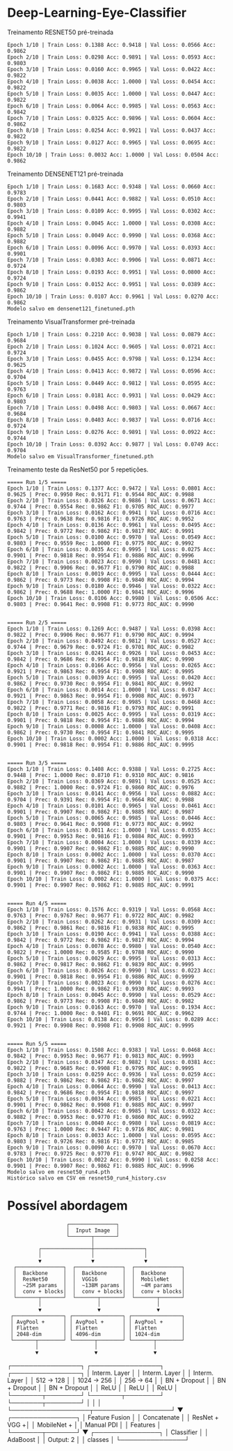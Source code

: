# Deep-Learning-Eye-Classifier


Treinamento RESNET50 pré-treinada

```
Epoch 1/10 | Train Loss: 0.1388 Acc: 0.9418 | Val Loss: 0.0566 Acc: 0.9862
Epoch 2/10 | Train Loss: 0.0298 Acc: 0.9891 | Val Loss: 0.0593 Acc: 0.9803
Epoch 3/10 | Train Loss: 0.0160 Acc: 0.9965 | Val Loss: 0.0422 Acc: 0.9822
Epoch 4/10 | Train Loss: 0.0038 Acc: 1.0000 | Val Loss: 0.0454 Acc: 0.9822
Epoch 5/10 | Train Loss: 0.0035 Acc: 1.0000 | Val Loss: 0.0447 Acc: 0.9822
Epoch 6/10 | Train Loss: 0.0064 Acc: 0.9985 | Val Loss: 0.0563 Acc: 0.9842
Epoch 7/10 | Train Loss: 0.0325 Acc: 0.9896 | Val Loss: 0.0604 Acc: 0.9862
Epoch 8/10 | Train Loss: 0.0254 Acc: 0.9921 | Val Loss: 0.0437 Acc: 0.9822
Epoch 9/10 | Train Loss: 0.0127 Acc: 0.9965 | Val Loss: 0.0695 Acc: 0.9822
Epoch 10/10 | Train Loss: 0.0032 Acc: 1.0000 | Val Loss: 0.0504 Acc: 0.9862
```

Treinamento DENSENET121 pré-treinada

```
Epoch 1/10 | Train Loss: 0.1683 Acc: 0.9348 | Val Loss: 0.0660 Acc: 0.9783
Epoch 2/10 | Train Loss: 0.0441 Acc: 0.9882 | Val Loss: 0.0510 Acc: 0.9803
Epoch 3/10 | Train Loss: 0.0109 Acc: 0.9995 | Val Loss: 0.0302 Acc: 0.9941
Epoch 4/10 | Train Loss: 0.0045 Acc: 1.0000 | Val Loss: 0.0308 Acc: 0.9882
Epoch 5/10 | Train Loss: 0.0049 Acc: 0.9990 | Val Loss: 0.0368 Acc: 0.9882
Epoch 6/10 | Train Loss: 0.0096 Acc: 0.9970 | Val Loss: 0.0393 Acc: 0.9901
Epoch 7/10 | Train Loss: 0.0303 Acc: 0.9906 | Val Loss: 0.0871 Acc: 0.9724
Epoch 8/10 | Train Loss: 0.0193 Acc: 0.9951 | Val Loss: 0.0800 Acc: 0.9724
Epoch 9/10 | Train Loss: 0.0152 Acc: 0.9951 | Val Loss: 0.0389 Acc: 0.9862
Epoch 10/10 | Train Loss: 0.0107 Acc: 0.9961 | Val Loss: 0.0270 Acc: 0.9862
Modelo salvo em densenet121_finetuned.pth
```

Treinamento VisualTransformer pré-treinada

```
Epoch 1/10 | Train Loss: 0.2210 Acc: 0.9038 | Val Loss: 0.0879 Acc: 0.9684
Epoch 2/10 | Train Loss: 0.1024 Acc: 0.9605 | Val Loss: 0.0721 Acc: 0.9724
Epoch 3/10 | Train Loss: 0.0455 Acc: 0.9798 | Val Loss: 0.1234 Acc: 0.9625
Epoch 4/10 | Train Loss: 0.0413 Acc: 0.9872 | Val Loss: 0.0596 Acc: 0.9704
Epoch 5/10 | Train Loss: 0.0449 Acc: 0.9812 | Val Loss: 0.0595 Acc: 0.9763
Epoch 6/10 | Train Loss: 0.0181 Acc: 0.9931 | Val Loss: 0.0429 Acc: 0.9803
Epoch 7/10 | Train Loss: 0.0498 Acc: 0.9803 | Val Loss: 0.0667 Acc: 0.9684
Epoch 8/10 | Train Loss: 0.0403 Acc: 0.9837 | Val Loss: 0.0716 Acc: 0.9724
Epoch 9/10 | Train Loss: 0.0276 Acc: 0.9891 | Val Loss: 0.0922 Acc: 0.9744
Epoch 10/10 | Train Loss: 0.0392 Acc: 0.9877 | Val Loss: 0.0749 Acc: 0.9704
Modelo salvo em VisualTransformer_finetuned.pth
```



Treinamento teste da ResNet50 por 5 repetições.

```
===== Run 1/5 =====
Epoch 1/10 | Train Loss: 0.1377 Acc: 0.9472 | Val Loss: 0.0801 Acc: 0.9625 | Prec: 0.9950 Rec: 0.9171 F1: 0.9544 ROC_AUC: 0.9988
Epoch 2/10 | Train Loss: 0.0326 Acc: 0.9886 | Val Loss: 0.0671 Acc: 0.9744 | Prec: 0.9554 Rec: 0.9862 F1: 0.9705 ROC_AUC: 0.9977
Epoch 3/10 | Train Loss: 0.0162 Acc: 0.9941 | Val Loss: 0.0716 Acc: 0.9763 | Prec: 0.9638 Rec: 0.9816 F1: 0.9726 ROC_AUC: 0.9952
Epoch 4/10 | Train Loss: 0.0136 Acc: 0.9961 | Val Loss: 0.0495 Acc: 0.9842 | Prec: 0.9772 Rec: 0.9862 F1: 0.9817 ROC_AUC: 0.9991
Epoch 5/10 | Train Loss: 0.0100 Acc: 0.9970 | Val Loss: 0.0549 Acc: 0.9803 | Prec: 0.9559 Rec: 1.0000 F1: 0.9775 ROC_AUC: 0.9992
Epoch 6/10 | Train Loss: 0.0035 Acc: 0.9995 | Val Loss: 0.0275 Acc: 0.9901 | Prec: 0.9818 Rec: 0.9954 F1: 0.9886 ROC_AUC: 0.9996
Epoch 7/10 | Train Loss: 0.0023 Acc: 0.9990 | Val Loss: 0.0481 Acc: 0.9822 | Prec: 0.9906 Rec: 0.9677 F1: 0.9790 ROC_AUC: 0.9988
Epoch 8/10 | Train Loss: 0.0019 Acc: 0.9995 | Val Loss: 0.0444 Acc: 0.9862 | Prec: 0.9773 Rec: 0.9908 F1: 0.9840 ROC_AUC: 0.9994
Epoch 9/10 | Train Loss: 0.0180 Acc: 0.9946 | Val Loss: 0.0322 Acc: 0.9862 | Prec: 0.9688 Rec: 1.0000 F1: 0.9841 ROC_AUC: 0.9996
Epoch 10/10 | Train Loss: 0.0106 Acc: 0.9980 | Val Loss: 0.0506 Acc: 0.9803 | Prec: 0.9641 Rec: 0.9908 F1: 0.9773 ROC_AUC: 0.9990


===== Run 2/5 =====
Epoch 1/10 | Train Loss: 0.1269 Acc: 0.9487 | Val Loss: 0.0398 Acc: 0.9822 | Prec: 0.9906 Rec: 0.9677 F1: 0.9790 ROC_AUC: 0.9994
Epoch 2/10 | Train Loss: 0.0492 Acc: 0.9812 | Val Loss: 0.0527 Acc: 0.9744 | Prec: 0.9679 Rec: 0.9724 F1: 0.9701 ROC_AUC: 0.9982
Epoch 3/10 | Train Loss: 0.0241 Acc: 0.9926 | Val Loss: 0.0453 Acc: 0.9842 | Prec: 0.9686 Rec: 0.9954 F1: 0.9818 ROC_AUC: 0.9990
Epoch 4/10 | Train Loss: 0.0166 Acc: 0.9956 | Val Loss: 0.0265 Acc: 0.9921 | Prec: 0.9863 Rec: 0.9954 F1: 0.9908 ROC_AUC: 0.9995
Epoch 5/10 | Train Loss: 0.0039 Acc: 0.9995 | Val Loss: 0.0420 Acc: 0.9862 | Prec: 0.9730 Rec: 0.9954 F1: 0.9841 ROC_AUC: 0.9992
Epoch 6/10 | Train Loss: 0.0014 Acc: 1.0000 | Val Loss: 0.0347 Acc: 0.9921 | Prec: 0.9863 Rec: 0.9954 F1: 0.9908 ROC_AUC: 0.9973
Epoch 7/10 | Train Loss: 0.0058 Acc: 0.9985 | Val Loss: 0.0468 Acc: 0.9822 | Prec: 0.9771 Rec: 0.9816 F1: 0.9793 ROC_AUC: 0.9991
Epoch 8/10 | Train Loss: 0.0025 Acc: 0.9995 | Val Loss: 0.0319 Acc: 0.9901 | Prec: 0.9818 Rec: 0.9954 F1: 0.9886 ROC_AUC: 0.9994
Epoch 9/10 | Train Loss: 0.0008 Acc: 1.0000 | Val Loss: 0.0408 Acc: 0.9862 | Prec: 0.9730 Rec: 0.9954 F1: 0.9841 ROC_AUC: 0.9995
Epoch 10/10 | Train Loss: 0.0002 Acc: 1.0000 | Val Loss: 0.0318 Acc: 0.9901 | Prec: 0.9818 Rec: 0.9954 F1: 0.9886 ROC_AUC: 0.9995


===== Run 3/5 =====
Epoch 1/10 | Train Loss: 0.1408 Acc: 0.9388 | Val Loss: 0.2725 Acc: 0.9448 | Prec: 1.0000 Rec: 0.8710 F1: 0.9310 ROC_AUC: 0.9816
Epoch 2/10 | Train Loss: 0.0369 Acc: 0.9891 | Val Loss: 0.0525 Acc: 0.9882 | Prec: 1.0000 Rec: 0.9724 F1: 0.9860 ROC_AUC: 0.9976
Epoch 3/10 | Train Loss: 0.0141 Acc: 0.9956 | Val Loss: 0.0882 Acc: 0.9704 | Prec: 0.9391 Rec: 0.9954 F1: 0.9664 ROC_AUC: 0.9988
Epoch 4/10 | Train Loss: 0.0101 Acc: 0.9965 | Val Loss: 0.0461 Acc: 0.9901 | Prec: 0.9907 Rec: 0.9862 F1: 0.9885 ROC_AUC: 0.9987
Epoch 5/10 | Train Loss: 0.0065 Acc: 0.9985 | Val Loss: 0.0446 Acc: 0.9803 | Prec: 0.9641 Rec: 0.9908 F1: 0.9773 ROC_AUC: 0.9992
Epoch 6/10 | Train Loss: 0.0011 Acc: 1.0000 | Val Loss: 0.0355 Acc: 0.9901 | Prec: 0.9953 Rec: 0.9816 F1: 0.9884 ROC_AUC: 0.9993
Epoch 7/10 | Train Loss: 0.0004 Acc: 1.0000 | Val Loss: 0.0339 Acc: 0.9901 | Prec: 0.9907 Rec: 0.9862 F1: 0.9885 ROC_AUC: 0.9990
Epoch 8/10 | Train Loss: 0.0002 Acc: 1.0000 | Val Loss: 0.0370 Acc: 0.9901 | Prec: 0.9907 Rec: 0.9862 F1: 0.9885 ROC_AUC: 0.9987
Epoch 9/10 | Train Loss: 0.0002 Acc: 1.0000 | Val Loss: 0.0363 Acc: 0.9901 | Prec: 0.9907 Rec: 0.9862 F1: 0.9885 ROC_AUC: 0.9990
Epoch 10/10 | Train Loss: 0.0002 Acc: 1.0000 | Val Loss: 0.0375 Acc: 0.9901 | Prec: 0.9907 Rec: 0.9862 F1: 0.9885 ROC_AUC: 0.9991


===== Run 4/5 =====
Epoch 1/10 | Train Loss: 0.1576 Acc: 0.9319 | Val Loss: 0.0568 Acc: 0.9763 | Prec: 0.9767 Rec: 0.9677 F1: 0.9722 ROC_AUC: 0.9982
Epoch 2/10 | Train Loss: 0.0262 Acc: 0.9931 | Val Loss: 0.0309 Acc: 0.9862 | Prec: 0.9861 Rec: 0.9816 F1: 0.9838 ROC_AUC: 0.9995
Epoch 3/10 | Train Loss: 0.0190 Acc: 0.9941 | Val Loss: 0.0388 Acc: 0.9842 | Prec: 0.9772 Rec: 0.9862 F1: 0.9817 ROC_AUC: 0.9994
Epoch 4/10 | Train Loss: 0.0078 Acc: 0.9980 | Val Loss: 0.0540 Acc: 0.9822 | Prec: 1.0000 Rec: 0.9585 F1: 0.9788 ROC_AUC: 0.9990
Epoch 5/10 | Train Loss: 0.0029 Acc: 0.9995 | Val Loss: 0.0313 Acc: 0.9862 | Prec: 0.9817 Rec: 0.9862 F1: 0.9839 ROC_AUC: 0.9995
Epoch 6/10 | Train Loss: 0.0026 Acc: 0.9990 | Val Loss: 0.0223 Acc: 0.9901 | Prec: 0.9818 Rec: 0.9954 F1: 0.9886 ROC_AUC: 0.9999
Epoch 7/10 | Train Loss: 0.0023 Acc: 0.9990 | Val Loss: 0.0276 Acc: 0.9941 | Prec: 1.0000 Rec: 0.9862 F1: 0.9930 ROC_AUC: 0.9993
Epoch 8/10 | Train Loss: 0.0045 Acc: 0.9990 | Val Loss: 0.0529 Acc: 0.9862 | Prec: 0.9773 Rec: 0.9908 F1: 0.9840 ROC_AUC: 0.9982
Epoch 9/10 | Train Loss: 0.0163 Acc: 0.9970 | Val Loss: 0.1934 Acc: 0.9744 | Prec: 1.0000 Rec: 0.9401 F1: 0.9691 ROC_AUC: 0.9962
Epoch 10/10 | Train Loss: 0.0138 Acc: 0.9956 | Val Loss: 0.0289 Acc: 0.9921 | Prec: 0.9908 Rec: 0.9908 F1: 0.9908 ROC_AUC: 0.9995


===== Run 5/5 =====
Epoch 1/10 | Train Loss: 0.1508 Acc: 0.9383 | Val Loss: 0.0468 Acc: 0.9842 | Prec: 0.9953 Rec: 0.9677 F1: 0.9813 ROC_AUC: 0.9993
Epoch 2/10 | Train Loss: 0.0347 Acc: 0.9882 | Val Loss: 0.0381 Acc: 0.9822 | Prec: 0.9685 Rec: 0.9908 F1: 0.9795 ROC_AUC: 0.9995
Epoch 3/10 | Train Loss: 0.0259 Acc: 0.9936 | Val Loss: 0.0259 Acc: 0.9882 | Prec: 0.9862 Rec: 0.9862 F1: 0.9862 ROC_AUC: 0.9997
Epoch 4/10 | Train Loss: 0.0064 Acc: 0.9990 | Val Loss: 0.0413 Acc: 0.9842 | Prec: 0.9686 Rec: 0.9954 F1: 0.9818 ROC_AUC: 0.9997
Epoch 5/10 | Train Loss: 0.0034 Acc: 0.9985 | Val Loss: 0.0221 Acc: 0.9901 | Prec: 0.9862 Rec: 0.9908 F1: 0.9885 ROC_AUC: 0.9997
Epoch 6/10 | Train Loss: 0.0042 Acc: 0.9985 | Val Loss: 0.0322 Acc: 0.9882 | Prec: 0.9953 Rec: 0.9770 F1: 0.9860 ROC_AUC: 0.9992
Epoch 7/10 | Train Loss: 0.0040 Acc: 0.9980 | Val Loss: 0.0819 Acc: 0.9763 | Prec: 1.0000 Rec: 0.9447 F1: 0.9716 ROC_AUC: 0.9981
Epoch 8/10 | Train Loss: 0.0033 Acc: 1.0000 | Val Loss: 0.0595 Acc: 0.9803 | Prec: 0.9726 Rec: 0.9816 F1: 0.9771 ROC_AUC: 0.9985
Epoch 9/10 | Train Loss: 0.0090 Acc: 0.9970 | Val Loss: 0.0670 Acc: 0.9783 | Prec: 0.9725 Rec: 0.9770 F1: 0.9747 ROC_AUC: 0.9982
Epoch 10/10 | Train Loss: 0.0022 Acc: 0.9990 | Val Loss: 0.0258 Acc: 0.9901 | Prec: 0.9907 Rec: 0.9862 F1: 0.9885 ROC_AUC: 0.9996
Modelo salvo em resnet50_run4.pth
Histórico salvo em CSV em resnet50_run4_history.csv
```

# Possível abordagem


                       ┌───────────────┐
                       │  Input Image  │
                       └───────┬───────┘
                               │
              ┌────────────────┼────────────────┐
              │                │                │
              ▼                ▼                ▼
      ┌───────────────┐  ┌───────────────┐  ┌───────────────┐
      │  Backbone     │  │  Backbone     │  │  Backbone     │
      │  ResNet50     │  │  VGG16        │  │  MobileNet    │
      │  ~25M params  │  │  ~138M params │  │  ~4M params   │
      │  conv + blocks│  │  conv + blocks│  │  conv + blocks│
      └───────┬───────┘  └───────┬───────┘  └───────┬───────┘
              │                  │                  │
              ▼                  ▼                  ▼
     ┌────────────────┐ ┌────────────────┐ ┌────────────────┐
     │ AvgPool +      │ │ AvgPool +      │ │ AvgPool +      │
     │ Flatten        │ │ Flatten        │ │ Flatten        │
     │ 2048-dim       │ │ 4096-dim       │ │ 1024-dim       │
     └───────┬────────┘ └───────┬────────┘ └───────┬────────┘
             │                  │                  │
             ▼                  ▼                  ▼
  ┌────────────────┐ ┌────────────────┐ ┌────────────────┐
  │ Interm. Layer  │ │ Interm. Layer  │ │ Interm. Layer  │
  │ 512 → 128      │ │ 1024 → 256     │ │ 256 → 64       │
  │ BN + Dropout   │ │ BN + Dropout   │ │ BN + Dropout   │
  │ ReLU           │ │ ReLU           │ │ ReLU           │
  └───────┬────────┘ └───────┬────────┘ └───────┬────────┘
          │                  │                  │
          └──────────────────┬──────────────────┘
                             ▼
                     ┌───────────────┐
                     │ Feature Fusion │
                     │ Concatenate    │
                     │  ResNet + VGG +│
                     │  MobileNet +   │
                     │  Manual PDI    │
                     │  Features      │
                     └───────┬───────┘
                             ▼
                     ┌───────────────┐
                     │ Classifier    │
                     │ AdaBoost      │
                     │  Output: 2    │
                     │  classes      │
                     └───────────────┘


